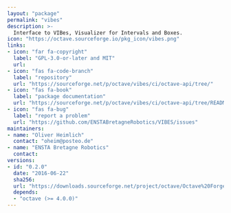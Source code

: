 ```yaml
---
layout: "package"
permalink: "vibes"
description: >-
  Interface to VIBes, Visualizer for Intervals and Boxes.
icon: "https://octave.sourceforge.io/pkg_icon/vibes.png"
links:
- icon: "far fa-copyright"
  label: "GPL-3.0-or-later and MIT"
  url:
- icon: "fas fa-code-branch"
  label: "repository"
  url: "https://sourceforge.net/p/octave/vibes/ci/octave-api/tree/"
- icon: "fas fa-book"
  label: "package documentation"
  url: "https://sourceforge.net/p/octave/vibes/ci/octave-api/tree/README.md"
- icon: "fas fa-bug"
  label: "report a problem"
  url: "https://github.com/ENSTABretagneRobotics/VIBES/issues"
maintainers:
- name: "Oliver Heimlich"
  contact: "oheim@posteo.de"
- name: "ENSTA Bretagne Robotics"
  contact:
versions:
- id: "0.2.0"
  date: "2016-06-22"
  sha256:
  url: "https://downloads.sourceforge.net/project/octave/Octave%20Forge%20Packages/Individual%20Package%20Releases/vibes-0.2.0.tar.gz"
  depends:
  - "octave (>= 4.0.0)"
---
```

